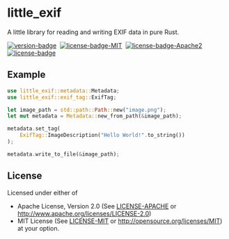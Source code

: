 # little\_exif
A little library for reading and writing EXIF data in pure Rust.

[![version-badge][]][version]&nbsp;
[![license-badge-MIT][]][license-MIT]&nbsp;
[![license-badge-Apache2][]][license-Apache2]&nbsp;
[![license-badge][]][license]&nbsp;

[version-badge]: https://img.shields.io/crates/v/little_exif.svg
[version]: https://crates.io/crates/little_exif
[license-badge-MIT]: https://img.shields.io/badge/license-MIT-blue
[license-MIT]: https://github.com/TechnikTobi/little_exif/blob/main/LICENSE-MIT
[license-badge-Apache2]: https://img.shields.io/badge/license-Apache--2.0-blue
[license-Apache2]: https://github.com/TechnikTobi/little_exif/blob/main/LICENSE-APACHE
[license-badge]: https://img.shields.io/crates/l/little_exif.svg
[license]: https://github.com/TechnikTobi/little_exif#license

## Example

```rust
use little_exif::metadata::Metadata;
use little_exif::exif_tag::ExifTag;

let image_path = std::path::Path::new("image.png");
let mut metadata = Metadata::new_from_path(&image_path);

metadata.set_tag(
	ExifTag::ImageDescription("Hello World!".to_string())
);

metadata.write_to_file(&image_path);
```

## License
Licensed under either of
- Apache License, Version 2.0 (See [LICENSE-APACHE](LICENSE-APACHE) or http://www.apache.org/licenses/LICENSE-2.0)
- MIT License (See [LICENSE-MIT](LICENSE-MIT) or http://opensource.org/licenses/MIT)
at your option.
